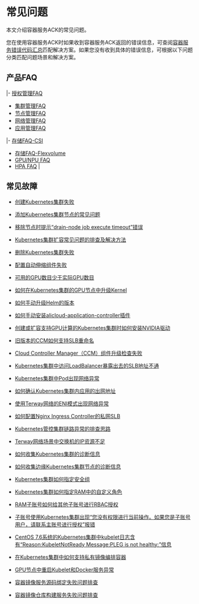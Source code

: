 # 常见问题

本文介绍容器服务ACK的常见问题。

您在使用容器服务ACK时如果收到容器服务ACK返回的错误信息，可查阅[容器服务错误代码汇总](https://error-center.aliyun.com/status/product/Cos?spm=5176.10421674.home.7.7e36ebed2QyP5P)匹配解决方案。如果您没有收到具体的错误信息，可根据以下问题分类匹配问题场景和解决方案。

## 产品FAQ

|-   [授权管理FAQ](/cn.zh-CN/Kubernetes集群用户指南/授权管理/授权管理FAQ.md)
-   [集群管理FAQ](/cn.zh-CN/Kubernetes集群用户指南/集群管理/集群管理FAQ.md)
-   [节点管理FAQ](/cn.zh-CN/Kubernetes集群用户指南/节点与节点池/节点管理FAQ.md)
-   [网络管理FAQ](/cn.zh-CN/Kubernetes集群用户指南/网络管理/网络管理FAQ.md)
-   [应用管理FAQ](/cn.zh-CN/Kubernetes集群用户指南/应用管理/应用管理FAQ.md)

|-   [存储FAQ-CSI](/cn.zh-CN/Kubernetes集群用户指南/存储管理-CSI/存储FAQ-CSI.md)
-   [存储FAQ-Flexvolume](/cn.zh-CN/Kubernetes集群用户指南/存储管理-Flexvolume/存储FAQ-Flexvolume.md)
-   [GPU/NPU FAQ](/cn.zh-CN/Kubernetes集群用户指南/GPU/NPU管理/常见问题.md)
-   [HPA FAQ](/cn.zh-CN/Kubernetes集群用户指南/弹性伸缩/HPA常见问题与诊断.md) |

## 常见故障



-   [创建Kubernetes集群失败]()
-   [添加Kubernetes集群节点的常见问题]()
-   [移除节点时提示“drain-node job execute timeout”错误]()
-   [Kubernetes集群扩容常见问题的排查及解决方法]()
-   [删除Kubernetes集群失败]()

-   [配置自动伸缩组件失败]()
-   [可用的GPU数目少于实际GPU数目]()
-   [如何在Kubernetes集群的GPU节点中升级Kernel]()
-   [如何手动升级Helm的版本]()
-   [如何手动安装alicloud-application-controller插件]()
-   [创建或扩容支持GPU计算的Kubernetes集群时如何安装NVIDIA驱动]()
-   [旧版本的CCM如何支持SLB重命名]()
-   [Cloud Controller Manager（CCM）组件升级检查失败]()

-   [Kubernetes集群中访问LoadBalancer暴露出去的SLB地址不通]()
-   [Kubernetes集群中Pod出现网络异常]()
-   [如何确认Kubernetes集群内应用的出网地址]()
-   [使用Terway网络的ENI模式出现网络异常]()
-   [如何配置Nginx Ingress Controller的私网SLB]()
-   [Kubernetes管控集群链路异常的排查思路]()
-   [Terway网络场景中交换机的IP资源不足]()

-   [如何收集Kubernetes集群的诊断信息]()
-   [如何收集边缘Kubernetes集群节点的诊断信息]()
-   [Kubernetes集群如何指定安全组]()
-   [Kubernetes集群如何指定RAM中的自定义角色]()
-   [RAM子账号如何给其他子账号进行RBAC授权]()
-   [子账号使用Kubernetes集群出现“您没有权限进行当前操作。如果您是子账号用户，请联系主账号进行授权”报错]()
-   [CentOS 7.6系统的Kubernetes集群中kubelet日志含有“Reason:KubeletNotReady Message:PLEG is not healthy:”信息]()

-   [在Kubernetes集群中如何支持私有镜像编排容器]()
-   [GPU节点中重启Kubelet和Docker服务异常]()
-   [容器镜像服务源码绑定失败问题排查]()
-   [容器镜像仓库构建服务失败问题排查]()

